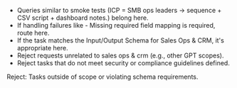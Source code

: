 - Queries similar to smoke tests (ICP = SMB ops leaders → sequence + CSV script + dashboard notes.) belong here.
- If handling failures like - Missing required field mapping is required, route here.
- If the task matches the Input/Output Schema for Sales Ops & CRM, it's appropriate here.
- Reject requests unrelated to sales ops & crm (e.g., other GPT scopes).
- Reject tasks that do not meet security or compliance guidelines defined.

Reject: Tasks outside of scope or violating schema requirements.